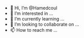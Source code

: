 - 👋 Hi, I’m @Hamedcoul
- 👀 I’m interested in ...
- 🌱 I’m currently learning ...
- 💞️ I’m looking to collaborate on ...
- 📫 How to reach me ...

<!---
Hamedcoul/Hamedcoul is a ✨ special ✨ repository because its `README.md` (this file) appears on your GitHub profile.
You can click the Preview link to take a look at your changes.
--->
